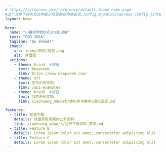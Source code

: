 ```yaml
---
# https://vitepress.dev/reference/default-theme-home-page
#这个文件下的所有文件都以项目路径为根目录,config.mjs都以vitepress.config.js为根目录
layout: home

hero:
  name: "小黄同学的Online知识库"
  text: "FOR IDEA"
  tagline: "Go ahead!"
  image:
    src: icons/网站/智能.png
    alt: 背景图
  actions:
    - theme: brand  #按钮
      text: Deepseek
      link: https://www.deepseek.com/
    - theme: alt
      text: 官方示例文档
      link: /api-examples
    - theme: brand  #按钮
      text: 我的示例文档
      link: xiaohuang_mdwork/卷积手写数字识别C语言.md

features:
  - title: 在线下载
    details: 快速获取所需的公开资料
    link: xiaohuang_mdwork/公开下载资料_首页.md
  - title: Feature B
    details: Lorem ipsum dolor sit amet, consectetur adipiscing elit
  - title: Feature C
    details: Lorem ipsum dolor sit amet, consectetur adipiscing elit
---
```


